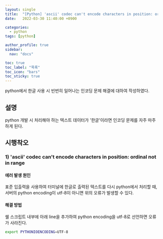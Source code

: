 ```yaml
---
layout: single
title:  "[Python] 'ascii' codec can't encode characters in position: ordinal not in range 해결"
date:   2022-03-30 11:40:00 +0900

categories:
  - python
tags: [python]

author_profile: true
sidebar:
  nav: "docs"

toc: true
toc_label: "목록"
toc_icon: "bars"
toc_sticky: true 
---
```


python에서 한글 사용 시 빈번히 일어나는 인코딩 문제 해결에 대하여 작성하였다.
## 설명
python 개발 시 처리해야 하는 텍스트 데이터가 '한글'이라면 인코딩 문제를 자주 마주하게 된다.
## 시행착오
### 1) 'ascii' codec can't encode characters in position: ordinal not in range
#### 에러 발생 원인
표준 입출력을 사용하여 터미널에 한글로 출력된 텍스트를 다시 python에서 처리할 때, 서버의 python encoding이 utf-8이 아니면 위의 오류가 발생할 수 있다.
#### 해결 방법
쉘 스크립트 내부에 아래 line을 추가하여 python encoding을 utf-8로 선언하면 오류가 사라진다.
```bash
export PYTHONIOENCODING=UTF-8 
```